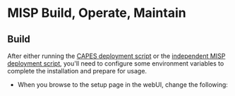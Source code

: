 # MISP Build, Operate, Maintain

## Build
After either running the [CAPES deployment script](../deploy_capes.sh) or the [independent MISP deployment script](deploy_misp.sh), you'll need to configure some environment variables to complete the installation and prepare for usage.

* When you browse to the setup page in the webUI, change the following:
